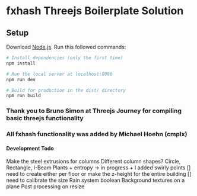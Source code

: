 # fxhash Threejs Boilerplate Solution

## Setup
Download [Node.js](https://nodejs.org/en/download/).
Run this followed commands:

``` bash
# Install dependencies (only the first time)
npm install

# Run the local server at localhost:8080
npm run dev

# Build for production in the dist/ directory
npm run build
```
### Thank you to Bruno Simon at Threejs Journey for compiling basic threejs functionality 
### All fxhash functionality was added by Michael Hoehn (cmplx)

#### Development Todo
Make the steel extrusions for columns
Different column shapes? Circle, Rectangle, I-Beam
Plants + entropy -> in progress + I added swirly points 
 [] need to create either per floor or make the z-height for the entire building
 [] need to calibrate the size
Rain system boolean
Background textures on a plane
Post processing on resize
